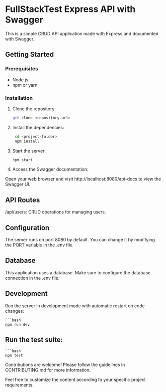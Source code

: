 # FullStackTest Express API with Swagger

This is a simple CRUD API application made with Express and documented with Swagger.

## Getting Started

### Prerequisites

- Node.js
- npm or yarn

### Installation

1. Clone the repository:

   ```bash
   git clone <repository-url>

2. Install the dependencies:

   ```bash
    cd <project-folder>
    npm install

3. Start the server:

    ```bash
    npm start

4. Access the Swagger documentation:

Open your web browser and visit http://localhost:8080/api-docs to view the Swagger UI.

## API Routes

/api/users: CRUD operations for managing users.

## Configuration

The server runs on port 8080 by default. You can change it by modifying the PORT variable in the .env file.

## Database

This application uses a database. Make sure to configure the database connection in the .env file.

## Development

Run the server in development mode with automatic restart on code changes:

    ```bash
    npm run dev

## Run the test suite:

    ```bash
    npm test

Contributions are welcome! Please follow the guidelines in CONTRIBUTING.md for more information.

Feel free to customize the content according to your specific project requirements.